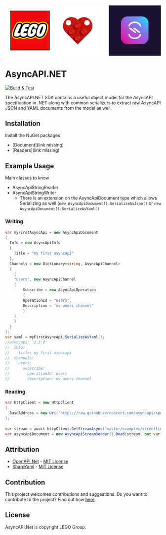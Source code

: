 ![](docs/lego-async-mark.drawio.png)

# AsyncAPI.NET
[![Build & Test](https://github.com/LEGO/AsyncAPI.NET/actions/workflows/ci.yml/badge.svg)](https://github.com/LEGO/AsyncAPI.NET/actions/workflows/ci.yml)

The AsyncAPI.NET SDK contains a useful object model for the AsyncAPI specification in .NET along with common serializers to extract raw AsyncAPI JSON and YAML documents from the model as well.

## Installation
Install the NuGet packages
* [Document](link missing)
* [Readers](link missing)

## Example Usage
Main classes to know
* AsyncApiStringReader
* AsyncApiStringWriter
  * There is an extension on the AsyncApiDocument type which allows Serializing as well (`new AsyncApiDocument().SerializeAsJson()` or `new AsyncApiDocument().SerializeAsYaml()`
### Writing
```csharp
var myFirstAsyncApi = new AsyncApiDocument
{
  Info = new AsyncApiInfo
  {
    Title = "my first asyncapi"
  },
  Channels = new Dictionary<string, AsyncApiChannel>
  {
    {
	"users", new AsyncApiChannel
	{
	    Subscribe = new AsyncApiOperation
	    {
		OperationId = "users",
		Description = "my users channel"
	    }
	}
    }
  }
};
var yaml = myFirstAsyncApi.SerializeAsYaml();
//asyncapi: '2.3.0'
//  info:
//    title: my first asyncapi
//  channels:
//    users:
//      subscribe:
//        operationId: users
//        description: my users channel
```
### Reading
```csharp
var httpClient = new HttpClient
{
  BaseAddress = new Uri("https://raw.githubusercontent.com/asyncapi/spec/"),
};

var stream = await httpClient.GetStreamAsync("master/examples/streetlights-kafka.yml");
var asyncApiDocument = new AsyncApiStreamReader().Read(stream, out var diagnostic);
```

## Attribution
* [OpenAPI.Net](https://github.com/microsoft/OpenAPI.NET) - [MIT License](https://github.com/microsoft/OpenAPI.NET/blob/vnext/LICENSE)
* [SharpYaml](https://github.com/xoofx/SharpYaml) - [MIT License](https://github.com/xoofx/SharpYaml/blob/master/LICENSE.txt)

## Contribution
This project welcomes contributions and suggestions.
Do you want to contribute to the project? Find out how [here](CONTRIBUTION.md).

## License
AsyncAPI.Net is copyright LEGO Group.
